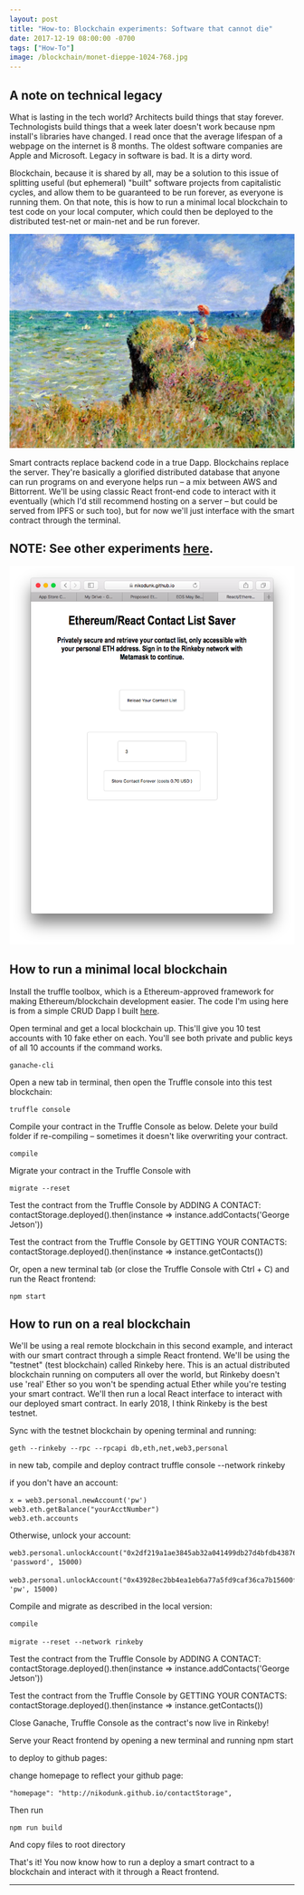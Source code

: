 ```yaml
---
layout: post
title: "How-to: Blockchain experiments: Software that cannot die"
date: 2017-12-19 08:00:00 -0700
tags: ["How-To"]
image: /blockchain/monet-dieppe-1024-768.jpg
---
```


## A note on technical legacy

What is lasting in the tech world? Architects build things that stay forever. Technologists build things that a week later doesn't work because npm install's libraries have changed. I read once that the average lifespan of a webpage on the internet is 8 months. The oldest software companies are Apple and Microsoft.
Legacy in software is bad. It is a dirty word.

Blockchain, because it is shared by all, may be a solution to this issue of splitting useful (but ephemeral) "built" software projects from capitalistic cycles, and allow them to be guaranteed to be run forever, as everyone is running them. On that note, this is how to run a minimal local blockchain to test code on your local computer, which could then be deployed to the distributed test-net or main-net and be run forever.

![](/assets/blockchain/monet-dieppe-1024-768.jpg)

Smart contracts replace backend code in a true Dapp. Blockchains replace the server. They're basically a glorified distributed database that anyone can run programs on and everyone helps run – a mix between AWS and Bittorrent. We'll be using classic React front-end code to interact with it eventually (which I'd still recommend hosting on a server – but could be served from IPFS or such too), but for now we'll just interface with the smart contract through the terminal.

## NOTE: See other experiments [here](https://nikodunk.github.io/learnings).

![](/assets/blockchain/ethereum.png)

## How to run a minimal local blockchain

Install the truffle toolbox, which is a Ethereum-approved framework for making Ethereum/blockchain development easier. The code I'm using here is from a simple CRUD Dapp I built [here](https://github.com/nikodunk/contactstorage).

Open terminal and get a local blockchain up. This'll give you 10 test accounts with 10 fake ether on each. You'll see both private and public keys of all 10 accounts if the command works.

    ganache-cli

Open a new tab in terminal, then open the Truffle console into this test blockchain:

    truffle console

Compile your contract in the Truffle Console as below. Delete your build folder if re-compiling – sometimes it doesn't like overwriting your contract.

    compile

Migrate your contract in the Truffle Console with

    migrate	--reset

Test the contract from the Truffle Console by ADDING A CONTACT:
contactStorage.deployed().then(instance => instance.addContacts('George Jetson'))

Test the contract from the Truffle Console by GETTING YOUR CONTACTS:
contactStorage.deployed().then(instance => instance.getContacts())

Or, open a new terminal tab (or close the Truffle Console with Ctrl + C) and run the React frontend:

    npm start

## How to run on a real blockchain

We'll be using a real remote blockchain in this second example, and interact with our smart contract through a simple React frontend. We'll be using the "testnet" (test blockchain) called Rinkeby here. This is an actual distributed blockchain running on computers all over the world, but Rinkeby doesn't use 'real' Ether so you won't be spending actual Ether while you're testing your smart contract. We'll then run a local React interface to interact with our deployed smart contract. In early 2018, I think Rinkeby is the best testnet.

Sync with the testnet blockchain by opening terminal and running:

    geth --rinkeby --rpc --rpcapi db,eth,net,web3,personal

in new tab, compile and deploy contract
truffle console --network rinkeby

if you don't have an account:

    x = web3.personal.newAccount('pw')
    web3.eth.getBalance("yourAcctNumber")
    web3.eth.accounts

Otherwise, unlock your account:

    web3.personal.unlockAccount("0x2df219a1ae3845ab32a041499db27d4bfdb43876", 'password', 15000)

    web3.personal.unlockAccount("0x43928ec2bb4ea1eb6a77a5fd9caf36ca7b15600f", 'pw', 15000)

Compile and migrate as described in the local version:

    compile

    migrate --reset --network rinkeby

Test the contract from the Truffle Console by ADDING A CONTACT:
contactStorage.deployed().then(instance => instance.addContacts('George Jetson'))

Test the contract from the Truffle Console by GETTING YOUR CONTACTS:
contactStorage.deployed().then(instance => instance.getContacts())

Close Ganache, Truffle Console as the contract's now live in Rinkeby!

Serve your React frontend by opening a new terminal and running
npm start

to deploy to github pages:

change homepage to reflect your github page:

    "homepage": "http://nikodunk.github.io/contactStorage",

Then run

    npm run build

And copy files to root directory

That's it! You now know how to run a deploy a smart contract to a blockchain and interact with it through a React frontend.

---
